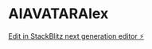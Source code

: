 # AIAVATARAlex

[Edit in StackBlitz next generation editor ⚡️](https://stackblitz.com/~/github.com/sirioberati/AIAVATARAlex)